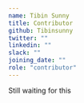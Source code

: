 ```yaml
---
name: Tibin Sunny
title: Contributor
github: Tibinsunny
twitter: ""
linkedin: ""
slack: ""
joining_date: ""
role: "contributor"
---
```


Still waiting for this
